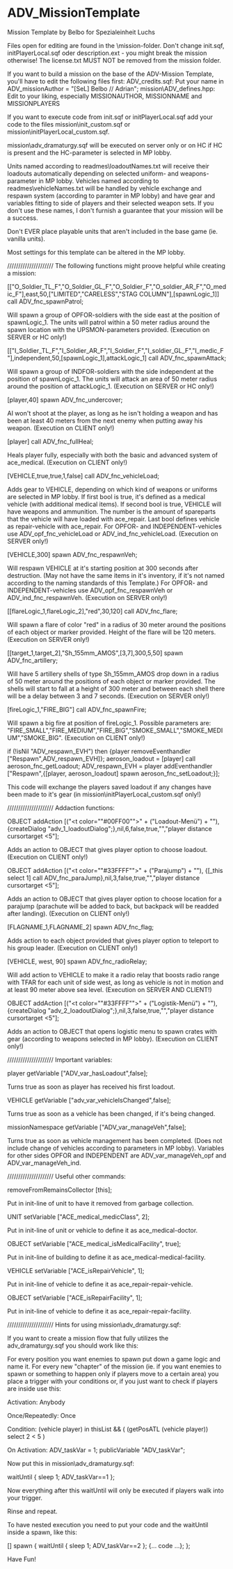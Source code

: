 # ADV_MissionTemplate
Mission Template by Belbo for Spezialeinheit Luchs

Files open for editing are found in the \mission\-folder. Don't change init.sqf, initPlayerLocal.sqf oder description.ext - you might break the mission otherwise!
The license.txt MUST NOT be removed from the mission folder.

If you want to build a mission on the base of the ADV-Mission Template, you'll have to edit the following files first:
ADV_credits.sqf: Put your name in ADV_missionAuthor = "[SeL] Belbo // Adrian";
mission\ADV_defines.hpp: Edit to your liking, especially MISSIONAUTHOR, MISSIONNAME and MISSIONPLAYERS

If you want to execute code from init.sqf or initPlayerLocal.sqf add your code to the files mission\init_custom.sqf or mission\initPlayerLocal_custom.sqf.

mission\adv_dramaturgy.sqf will be executed on server only or on HC if HC is present and the HC-parameter is selected in MP lobby.

Units named according to readmes\loadoutNames.txt will receive their loadouts automatically depending on selected uniform- and weapons-parameter in MP lobby.
Vehicles named according to readmes\vehicleNames.txt will be handled by vehicle exchange and respawn system (according to paramter in MP lobby) and have gear and variables fitting to side of players and their selected weapon sets.
If you don't use these names, I don't furnish a guarantee that your mission will be a success.

Don't EVER place playable units that aren't included in the base game (ie. vanilla units).

Most settings for this template can be altered in the MP lobby.

/////////////////////
The following functions might proove helpful while creating a mission:

[["O_Soldier_TL_F","O_Soldier_GL_F","O_Soldier_F","O_soldier_AR_F","O_medic_F"],east,50,["LIMITED","CARELESS","STAG COLUMN"],[spawnLogic_1]] call ADV_fnc_spawnPatrol;

Will spawn a group of OPFOR-soldiers with the side east at the position of spawnLogic_1. The units will patrol within a 50 meter radius around the spawn location
with the UPSMON-parameters provided. (Execution on SERVER or HC only!)

[["I_Soldier_TL_F","I_Soldier_AR_F","I_Soldier_F","I_soldier_GL_F","I_medic_F"],independent,50,[spawnLogic_1],attackLogic_1] call ADV_fnc_spawnAttack;

Will spawn a group of INDFOR-soldiers with the side independent at the position of spawnLogic_1. The units will attack an area of 50 meter radius around
the position of attackLogic_1. (Execution on SERVER or HC only!)

[player,40] spawn ADV_fnc_undercover;

AI won't shoot at the player, as long as he isn't holding a weapon and has been at least 40 meters from the next enemy when putting away his weapon.
(Execution on CLIENT only!)

[player] call ADV_fnc_fullHeal;

Heals player fully, especially with both the basic and advanced system of ace_medical. (Execution on CLIENT only!)

[VEHICLE,true,true,1,false] call ADV_fnc_vehicleLoad;

Adds gear to VEHICLE, depending on which kind of weapons or uniforms are selected in MP lobby. If first bool is true, it's defined as a medical vehicle
(with additional medical items). If second bool is true, VEHICLE will have weapons and ammunition. The number is the amount of spareparts that the
vehicle will have loaded with ace_repair. Last bool defines vehicle as repair-vehicle with ace_repair. For OPFOR- and INDEPENDENT-vehicles
use ADV_opf_fnc_vehicleLoad or ADV_ind_fnc_vehicleLoad. (Execution on SERVER only!)

[VEHICLE,300] spawn ADV_fnc_respawnVeh;

Will respawn VEHICLE at it's starting position at 300 seconds after destruction. (May not have the same items in it's inventory, if it's not named
according to the naming standards of this Template.) For OPFOR- and INDEPENDENT-vehicles use ADV_opf_fnc_respawnVeh or ADV_ind_fnc_respawnVeh.
(Execution on SERVER only!)

[[flareLogic_1,flareLogic_2],"red",30,120] call ADV_fnc_flare;

Will spawn a flare of color "red" in a radius of 30 meter around the positions of each object or marker provided. Height of the flare will be 120 meters.
(Execution on SERVER only!)

[[target_1,target_2],"Sh_155mm_AMOS",[3,7],300,5,50] spawn ADV_fnc_artillery;

Will have 5 artillery shells of type Sh_155mm_AMOS drop down in a radius of 50 meter around the positions of each object or marker provided.
The shells will start to fall at a height of 300 meter and between each shell there will be a delay between 3 and 7 seconds.
(Execution on SERVER only!)

[fireLogic_1,"FIRE_BIG"] call ADV_fnc_spawnFire;

Will spawn a big fire at position of fireLogic_1. Possible parameters are: "FIRE_SMALL","FIRE_MEDIUM","FIRE_BIG","SMOKE_SMALL","SMOKE_MEDIUM","SMOKE_BIG".
(Execution on CLIENT only!)

if (!isNil "ADV_respawn_EVH") then {player removeEventhandler ["Respawn",ADV_respawn_EVH]};
aeroson_loadout = [player] call aeroson_fnc_getLoadout;
ADV_respawn_EVH = player addEventhandler ["Respawn",{[player, aeroson_loadout] spawn aeroson_fnc_setLoadout;}];

This code will exchange the players saved loadout if any changes have been made to it's gear (in mission\initPlayerLocal_custom.sqf only!)

/////////////////////
Addaction functions:

OBJECT addAction [("<t color=""#00FF00"">" + ("Loadout-Menü") + "</t>"), {createDialog "adv_1_loadoutDialog";},nil,6,false,true,"","player distance cursortarget <5"];

Adds an action to OBJECT that gives player option to choose loadout. (Execution on CLIENT only!)

OBJECT addAction [("<t color=""#33FFFF"">" + ("Parajump") + "</t>"), {[_this select 1] call ADV_fnc_paraJump},nil,3,false,true,"","player distance cursortarget <5"];

Adds an action to OBJECT that gives player option to choose location for a parajump (parachute will be added to back, but backpack will be readded after landing).
(Execution on CLIENT only!)

[FLAGNAME_1,FLAGNAME_2] spawn ADV_fnc_flag;

Adds action to each object provided that gives player option to teleport to his group leader. (Execution on CLIENT only!)

[VEHICLE, west, 90] spawn ADV_fnc_radioRelay;

Will add action to VEHICLE to make it a radio relay that boosts radio range with TFAR for each unit of side west, as long as vehicle is not in motion
and at least 90 meter above sea level. (Execution on SERVER AND CLIENT!)

OBJECT addAction [("<t color=""#33FFFF"">" + ("Logistik-Menü") + "</t>"), {createDialog "adv_2_loadoutDialog";},nil,3,false,true,"","player distance cursortarget <5"];

Adds an action to OBJECT that opens logistic menu to spawn crates with gear (according to weapons selected in MP lobby). (Execution on CLIENT only!)

/////////////////////
Important variables:

player getVariable ["ADV_var_hasLoadout",false];

Turns true as soon as player has received his first loadout.

VEHICLE getVariable ["adv_var_vehicleIsChanged",false];

Turns true as soon as a vehicle has been changed, if it's being changed.

missionNamespace getVariable ["ADV_var_manageVeh",false];

Turns true as soon as vehicle management has been completed. (Does not include change of vehicles according to parameters in MP lobby). Variables for other sides OPFOR and INDEPENDENT are ADV_var_manageVeh_opf and ADV_var_manageVeh_ind.

/////////////////////
Useful other commands:

removeFromRemainsCollector [this];

Put in init-line of unit to have it removed from garbage collection.

UNIT setVariable ["ACE_medical_medicClass", 2];

Put in init-line of unit or vehicle to define it as ace_medical-doctor.

OBJECT setVariable ["ACE_medical_isMedicalFacility", true];

Put in init-line of building to define it as ace_medical-medical-facility.

VEHICLE setVariable ["ACE_isRepairVehicle", 1];

Put in init-line of vehicle to define it as ace_repair-repair-vehicle.

OBJECT setVariable ["ACE_isRepairFacility", 1];

Put in init-line of vehicle to define it as ace_repair-repair-facility.

/////////////////////
Hints for using mission\adv_dramaturgy.sqf:

If you want to create a mission flow that fully utilizes the adv_dramaturgy.sqf you should work like this:

For every position you want enemies to spawn put down a game logic and name it.
For every new "chapter" of the mission (ie. if you want enemies to spawn or something to happen only if players move to a certain area) you place a trigger with your conditions or, if you just want to check if
players are inside use this:

Activation: Anybody

Once/Repeatedly: Once

Condition: (vehicle player) in thisList && ( (getPosATL (vehicle player)) select 2 < 5 )

On Activation: ADV_taskVar = 1; publicVariable "ADV_taskVar";

Now put this in mission\adv_dramaturgy.sqf:

waitUntil { sleep 1; ADV_taskVar==1 };

Now everything after this waitUntil will only be executed if players walk into your trigger.

Rinse and repeat.

To have nested execution you need to put your code and the waitUntil inside a spawn, like this:

[] spawn {
	waitUntil { sleep 1; ADV_taskVar==2 };
	{... code ...};
};

Have Fun!